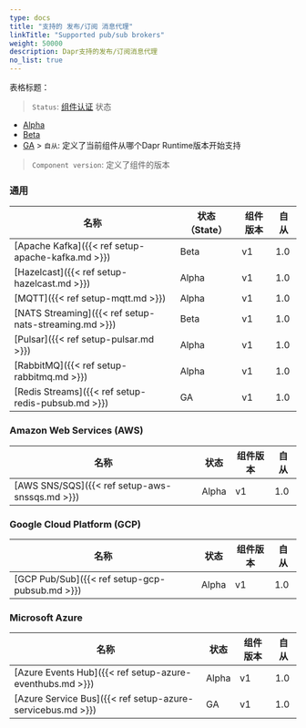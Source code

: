 ```yaml
---
type: docs
title: "支持的 发布/订阅 消息代理"
linkTitle: "Supported pub/sub brokers"
weight: 50000
description: Dapr支持的发布/订阅消息代理
no_list: true
---
```


表格标题：

> `Status`: [组件认证]({{X31X}}) 状态
  - [Alpha]({{X20X}})
  - [Beta]({{X22X}})
  - [GA]({{X24X}}) > `自从`: 定义了当前组件从哪个Dapr Runtime版本开始支持

> `Component version`: 定义了组件的版本
### 通用

| 名称                                                    | 状态 （State） | 组件版本 | 自从  |
| ----------------------------------------------------- | ---------- | ---- | --- |
| [Apache Kafka]({{< ref setup-apache-kafka.md >}})     | Beta       | v1   | 1.0 |
| [Hazelcast]({{< ref setup-hazelcast.md >}})           | Alpha      | v1   | 1.0 |
| [MQTT]({{< ref setup-mqtt.md >}})                     | Alpha      | v1   | 1.0 |
| [NATS Streaming]({{< ref setup-nats-streaming.md >}}) | Beta       | v1   | 1.0 |
| [Pulsar]({{< ref setup-pulsar.md >}})                 | Alpha      | v1   | 1.0 |
| [RabbitMQ]({{< ref setup-rabbitmq.md >}})             | Alpha      | v1   | 1.0 |
| [Redis Streams]({{< ref setup-redis-pubsub.md >}})    | GA         | v1   | 1.0 |

### Amazon Web Services (AWS)

| 名称                                             | 状态    | 组件版本 | 自从  |
| ---------------------------------------------- | ----- | ---- | --- |
| [AWS SNS/SQS]({{< ref setup-aws-snssqs.md >}}) | Alpha | v1   | 1.0 |

### Google Cloud Platform (GCP)

| 名称                                             | 状态    | 组件版本 | 自从  |
| ---------------------------------------------- | ----- | ---- | --- |
| [GCP Pub/Sub]({{< ref setup-gcp-pubsub.md >}}) | Alpha | v1   | 1.0 |

### Microsoft Azure

| 名称                                                         | 状态    | 组件版本 | 自从  |
| ---------------------------------------------------------- | ----- | ---- | --- |
| [Azure Events Hub]({{< ref setup-azure-eventhubs.md >}})   | Alpha | v1   | 1.0 |
| [Azure Service Bus]({{< ref setup-azure-servicebus.md >}}) | GA    | v1   | 1.0 |
